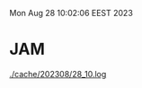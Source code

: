 Mon Aug 28 10:02:06 EEST 2023
# JAM
<a href='./cache/202308/28_10.log'>./cache/202308/28_10.log</a>
